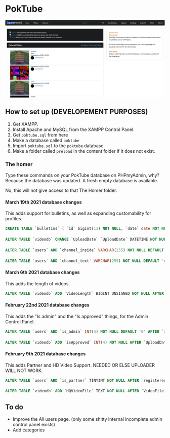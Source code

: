 # PokTube
![Website](screenshot.png)

## How to set up (DEVELOPEMENT PURPOSES)

1. Get XAMPP.
2. Install Apache and MySQL from the XAMPP Control Panel.
3. Get ``poktube.sql`` from here
4. Make a database called ``poktube``
5. Import ``poktube.sql`` to the ``poktube`` database
6. Make a folder called ``preload`` in the content folder if it does not exist.

### The homer
Type these commands on your PokTube database on PHPmyAdmin, why? Because the database was updated. A fresh empty database is available.

No, this will not give access to that The Homer folder.
#### March 19th 2021 database changes
This adds support for bulletins, as well as expanding customability for profiles.
```sql
CREATE TABLE `bulletins` ( `id` bigint(11) NOT NULL, `date` date NOT NULL, `subject` text NOT NULL, `body` text NOT NULL, `user` text NOT NULL );

ALTER TABLE `videodb` CHANGE `UploadDate` `UploadDate` DATETIME NOT NULL; 

ALTER TABLE `users` ADD `channel_inside` VARCHAR(255) NOT NULL DEFAULT '#EDF5FB' AFTER `channel_bg`;

ALTER TABLE `users` ADD `channel_text` VARCHAR(255) NOT NULL DEFAULT '#0033CC' AFTER `channel_inside`; 
```

#### March 6th 2021 database changes
This adds the length of videos.
```sql
ALTER TABLE `videodb` ADD `VideoLength` BIGINT UNSIGNED NOT NULL AFTER `HQVideoFile`;
```
#### February 22nd 2021 database changes
This adds the "Is admin" and the "Is approved" things, for the Admin Control Panel.
```sql
ALTER TABLE `users` ADD `is_admin` INT(4) NOT NULL DEFAULT '0' AFTER `is_partner`; 

ALTER TABLE `videodb` ADD `isApproved` INT(4) NOT NULL AFTER `UploadDate`; 
```
#### February 9th 2021 database changes
This adds Partner and HD Video Support. NEEDED OR ELSE UPLOADER WILL NOT WORK.
```sql
ALTER TABLE `users` ADD `is_partner` TINYINT NOT NULL AFTER `registeredon`; 

ALTER TABLE `videodb` ADD `HQVideoFile` TEXT NOT NULL AFTER `VideoFile`; 
```
## To do
* Improve the All users page. (only some shitty internal incomplete admin control panel exists)
* Add categories
